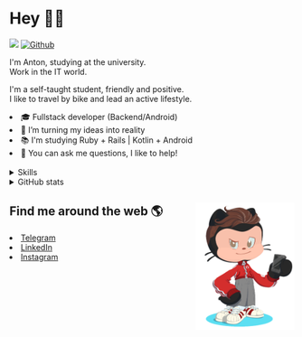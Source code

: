 # Hey 👋🏻 

![](https://komarev.com/ghpvc/?username=your-github-HarshBarash&color=grey) [![Github](https://img.shields.io/github/followers/HarshBarash?label=Follow&style=social)](https://github.com/HarshBarash)

I'm Anton, studying at the university. <br/>
Work in the IT world. 

I'm a self-taught student, friendly and positive. <br />
I like to travel by bike and lead an active lifestyle.

   <li>🎓 Fullstack developer (Backend/Android) </li>
   <li>🎯 I’m turning my ideas into reality </li>
   <li>📚 I'm studying Ruby + Rails | Kotlin + Android </li>
   <li>💬 You can ask me questions, I like to help! </li>

<br/>


<details>
    <summary> Skills </summary>
   <p>
      <br/>
      <img src="https://img.shields.io/badge/Ruby_on_Rails-CC0000?style=for-the-badge&logo=ruby-on-            rails&logoColor=white" />
      <img src="https://img.shields.io/badge/Ruby-CC342D?style=for-the-badge&logo=ruby&logoColor=white" />
      <img src="https://img.shields.io/badge/Bootstrap-563D7C?style=for-the-badge&logo=bootstrap&logoColor=white" />
      <img src="https://img.shields.io/badge/PostgreSQL-316192?style=for-the-badge&logo=postgresql&logoColor=white" />
      <img src="https://img.shields.io/badge/SQLite-07405E?style=for-the-badge&logo=sqlite&logoColor=white" />
      <img src="https://img.shields.io/badge/Heroku-430098?style=for-the-badge&logo=heroku&logoColor=white"/>
      <img src="https://img.shields.io/badge/GitHub-100000?style=for-the-badge&logo=github&logoColor=white" />
      <br/>
      <img src="https://img.shields.io/badge/Android-3DDC84?style=for-the-badge&logo=android&logoColor=white" />
      <img src="https://img.shields.io/badge/Kotlin-0095D5?&style=for-the-badge&logo=kotlin&logoColor=white" />
      <img src="https://img.shields.io/badge/Java-ED8B00?style=for-the-badge&logo=java&logoColor=white" />
      <img src="https://img.shields.io/badge/Figma-F24E1E?style=for-the-badge&logo=figma&logoColor=white" />
      <img src="https://img.shields.io/badge/firebase-ffca28?style=for-the-badge&logo=firebase&logoColor=black" />
      <img src="https://img.shields.io/badge/Python-FFD43B?style=for-the-badge&logo=python&logoColor=darkgreen" />
      <img src="https://img.shields.io/badge/Trello-0052CC?style=for-the-badge&logo=trello&logoColor=white" />
      <img src="https://img.shields.io/badge/Ubuntu-E95420?style=for-the-badge&logo=ubuntu&logoColor=white" />

   </details>


<details>
    <summary> GitHub stats</summary>
    <br />
   
<!--START_SECTION:waka-->
**🐱 My GitHub Data** 

> 🏆 84 Contributions in the Year 2022
 > 
> 📦 285.4 kB Used in GitHub's Storage 
 > 
> 🚫 Not Opted to Hire
 > 
> 📜 17 Public Repositories 
 > 
> 🔑 20 Private Repositories  
 > 
**I'm a Night 🦉** 

```text
🌞 Morning    88 commits     ████░░░░░░░░░░░░░░░░░░░░░   18.07% 
🌆 Daytime    147 commits    ███████░░░░░░░░░░░░░░░░░░   30.18% 
🌃 Evening    226 commits    ███████████░░░░░░░░░░░░░░   46.41% 
🌙 Night      26 commits     █░░░░░░░░░░░░░░░░░░░░░░░░   5.34%

```
📅 **I'm Most Productive on Friday** 

```text
Monday       44 commits     ██░░░░░░░░░░░░░░░░░░░░░░░   9.03% 
Tuesday      64 commits     ███░░░░░░░░░░░░░░░░░░░░░░   13.14% 
Wednesday    54 commits     ██░░░░░░░░░░░░░░░░░░░░░░░   11.09% 
Thursday     53 commits     ██░░░░░░░░░░░░░░░░░░░░░░░   10.88% 
Friday       117 commits    ██████░░░░░░░░░░░░░░░░░░░   24.02% 
Saturday     81 commits     ████░░░░░░░░░░░░░░░░░░░░░   16.63% 
Sunday       74 commits     ███░░░░░░░░░░░░░░░░░░░░░░   15.2%

```


📊 **This Week I Spent My Time On** 

```text
⌚︎ Time Zone: Europe/Moscow

💬 Programming Languages: 
Ruby                     13 hrs 34 mins      ██████████████░░░░░░░░░░░   56.49% 
ERB                      6 hrs 56 mins       ███████░░░░░░░░░░░░░░░░░░   28.86% 
Kotlin                   1 hr 16 mins        █░░░░░░░░░░░░░░░░░░░░░░░░   5.33% 
SCSS                     54 mins             █░░░░░░░░░░░░░░░░░░░░░░░░   3.81% 
XML                      53 mins             █░░░░░░░░░░░░░░░░░░░░░░░░   3.73%

🔥 Editors: 
RubyMine                 21 hrs 50 mins      ██████████████████████░░░   90.85% 
Android Studio           2 hrs 11 mins       ██░░░░░░░░░░░░░░░░░░░░░░░   9.15%

💻 Operating System: 
Linux                    24 hrs 2 mins       █████████████████████████   100.0%

```

**I Mostly Code in Ruby** 

```text
Ruby                     12 repos            ████████░░░░░░░░░░░░░░░░░   34.29% 
Kotlin                   10 repos            ███████░░░░░░░░░░░░░░░░░░   28.57% 
Java                     7 repos             █████░░░░░░░░░░░░░░░░░░░░   20.0% 
JavaScript               4 repos             ██░░░░░░░░░░░░░░░░░░░░░░░   11.43% 
Python                   2 repos             █░░░░░░░░░░░░░░░░░░░░░░░░   5.71%

```



 Last Updated on 14/01/2022
<!--END_SECTION:waka-->
   
<!--    <p align="center">
        <img src="https://github-profile-trophy.vercel.app/?username=HarshBarash&theme=darkhub&margin-w=15" alt="Trophies GitHub" />
    </p>
 -->
   
</details>

## Find me around the web 🌎 <a href="https://github.com//HarshBarash"><img align="right" width="175" height="225" src="https://github.com/HarshBarash/HarshBarash/blob/master/app/assets/images/antonbaranov.png"></a>
<li> <a href="https://t.me/HarshBarash"> Telegram </a> </li>
<li> <a href="https://linkedin.com/in/HarshBarash"> LinkedIn </a> </li>
<li> <a href="https://www.instagram.com/harsh.barash/"> Instagram </a> </li>
